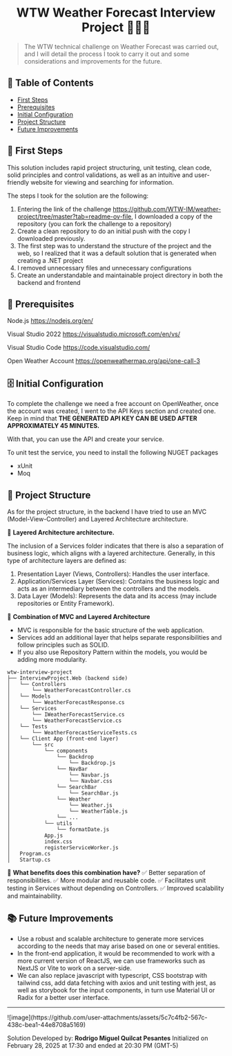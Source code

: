 <h1 align="center"> WTW Weather Forecast Interview Project 👨🏼‍💻
</h1>

>The WTW technical challenge on Weather Forecast was carried out, and I will detail the process I took to carry it out and some considerations and improvements for the future.

## 📖 Table of Contents

- [First Steps](#first-steps)
- [Prerequisites](#prerequisites)
- [Initial Configuration](#initial-configuration)
- [Project Structure](#project-structure)
- [Future Improvements](#future-improvements)

<h2 id="first-steps">🚀 First Steps</h2>

This solution includes rapid project structuring, unit testing, clean code, solid principles and control validations, as well as an intuitive and user-friendly website for viewing and searching for information.

The steps I took for the solution are the following:

1. Entering the link of the challenge <https://github.com/WTW-IM/weather-project/tree/master?tab=readme-ov-file>, I downloaded a copy of the repository (you can fork the challenge to a repository)
2. Create a clean repository to do an initial push with the copy I downloaded previously.
3. The first step was to understand the structure of the project and the web, so I realized that it was a default solution that is generated when creating a .NET project
4. I removed unnecessary files and unnecessary configurations
5. Create an understandable and maintainable project directory in both the backend and frontend

<h2 id="prerequisites">📌 Prerequisites</h2>

Node.js
<https://nodejs.org/en/>

Visual Studio 2022
<https://visualstudio.microsoft.com/en/vs/>

Visual Studio Code
<https://code.visualstudio.com/>

Open Weather Account
<https://openweathermap.org/api/one-call-3>

<h2 id="initial-configuration">🗄️ Initial Configuration</h2>
To complete the challenge we need a free account on OpenWeather, once the account was created, I went to the API Keys section and created one. Keep in mind that <b>THE GENERATED API KEY CAN BE USED AFTER APPROXIMATELY 45 MINUTES.</b>

With that, you can use the API and create your service.

To unit test the service, you need to install the following NUGET packages

- xUnit
- Moq

<h2 id="project-structure">📁 Project Structure</h2>

As for the project structure, in the backend I have tried to use an MVC (Model-View-Controller) and Layered Architecture architecture.

🔹 <b>Layered Architecture architecture.</b>

The inclusion of a Services folder indicates that there is also a separation of business logic, which aligns with a layered architecture. Generally, in this type of architecture layers are defined as:

1. Presentation Layer (Views, Controllers): Handles the user interface.
2. Application/Services Layer (Services): Contains the business logic and acts as an intermediary between the controllers and the models.
3. Data Layer (Models): Represents the data and its access (may include repositories or Entity Framework).

🔹 <b>Combination of MVC and Layered Architecture</b>

- MVC is responsible for the basic structure of the web application.
- Services add an additional layer that helps separate responsibilities and follow principles such as SOLID.
- If you also use Repository Pattern within the models, you would be adding more modularity.

```text
wtw-interview-project
├── InterviewProject.Web (backend side)                               
│   └── Controllers
│       └── WeatherForecastController.cs
│   └── Models
│       └── WeatherForecastResponse.cs
│   └── Services
│       └── IWeatherForecastService.cs
│       └── WeatherForecastService.cs
│   └── Tests
│       └── WeatherForecastServiceTests.cs
│   └── Client App (front-end layer)
│       └── src
│           └── components
│               └── Backdrop
│                   └── Backdrop.js
│               └── NavBar
│                   └── Navbar.js
│                   └── Navbar.css
│               └── SearchBar
│                   └── SearchBar.js
│               └── Weather
│                   └── Weather.js
│                   └── WeatherTable.js
│               └── ...
│           └── utils
│               └── formatDate.js
│           App.js
│           index.css
│           registerServiceWorker.js
│   Program.cs
│   Startup.cs
```

🔸 <b>What benefits does this combination have?</b>
✅ Better separation of responsibilities.
✅ More modular and reusable code.
✅ Facilitates unit testing in Services without depending on Controllers.
✅ Improved scalability and maintainability.

<h2 id="future-improvements">📚 Future Improvements</h2>

- Use a robust and scalable architecture to generate more services according to the needs that may arise based on one or several entities.  
- In the front-end application, it would be recommended to work with a more current version of ReactJS, we can use frameworks such as NextJS or Vite to work on a server-side.
- We can also replace javascript with typescript, CSS bootstrap with tailwind css, add data fetching with axios and unit testing with jest, as well as storybook for the input components, in turn use Material UI or Radix for a better user interface.

<hr />
![image](https://github.com/user-attachments/assets/5c7c4fb2-567c-438c-bea1-44e8708a5169)

Solution Developed by: <b>Rodrigo Miguel Quilcat Pesantes</b> Initialized on February 28, 2025 at 17:30 and ended at 20:30 PM (GMT-5)
